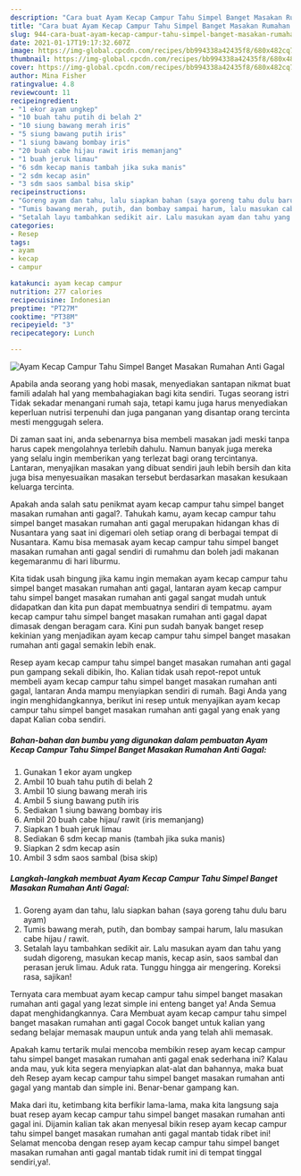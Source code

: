```yaml
---
description: "Cara buat Ayam Kecap Campur Tahu Simpel Banget Masakan Rumahan Anti Gagal yang nikmat dan Mudah Dibuat"
title: "Cara buat Ayam Kecap Campur Tahu Simpel Banget Masakan Rumahan Anti Gagal yang nikmat dan Mudah Dibuat"
slug: 944-cara-buat-ayam-kecap-campur-tahu-simpel-banget-masakan-rumahan-anti-gagal-yang-nikmat-dan-mudah-dibuat
date: 2021-01-17T19:17:32.607Z
image: https://img-global.cpcdn.com/recipes/bb994338a42435f8/680x482cq70/ayam-kecap-campur-tahu-simpel-banget-masakan-rumahan-anti-gagal-foto-resep-utama.jpg
thumbnail: https://img-global.cpcdn.com/recipes/bb994338a42435f8/680x482cq70/ayam-kecap-campur-tahu-simpel-banget-masakan-rumahan-anti-gagal-foto-resep-utama.jpg
cover: https://img-global.cpcdn.com/recipes/bb994338a42435f8/680x482cq70/ayam-kecap-campur-tahu-simpel-banget-masakan-rumahan-anti-gagal-foto-resep-utama.jpg
author: Mina Fisher
ratingvalue: 4.8
reviewcount: 11
recipeingredient:
- "1 ekor ayam ungkep"
- "10 buah tahu putih di belah 2"
- "10 siung bawang merah iris"
- "5 siung bawang putih iris"
- "1 siung bawang bombay iris"
- "20 buah cabe hijau rawit iris memanjang"
- "1 buah jeruk limau"
- "6 sdm kecap manis tambah jika suka manis"
- "2 sdm kecap asin"
- "3 sdm saos sambal bisa skip"
recipeinstructions:
- "Goreng ayam dan tahu, lalu siapkan bahan (saya goreng tahu dulu baru ayam)"
- "Tumis bawang merah, putih, dan bombay sampai harum, lalu masukan cabe hijau / rawit."
- "Setalah layu tambahkan sedikit air. Lalu masukan ayam dan tahu yang sudah digoreng, masukan kecap manis, kecap asin, saos sambal dan perasan jeruk limau. Aduk rata. Tunggu hingga air mengering. Koreksi rasa, sajikan!"
categories:
- Resep
tags:
- ayam
- kecap
- campur

katakunci: ayam kecap campur 
nutrition: 277 calories
recipecuisine: Indonesian
preptime: "PT27M"
cooktime: "PT38M"
recipeyield: "3"
recipecategory: Lunch

---
```



![Ayam Kecap Campur Tahu Simpel Banget Masakan Rumahan Anti Gagal](https://img-global.cpcdn.com/recipes/bb994338a42435f8/680x482cq70/ayam-kecap-campur-tahu-simpel-banget-masakan-rumahan-anti-gagal-foto-resep-utama.jpg)

Apabila anda seorang yang hobi masak, menyediakan santapan nikmat buat famili adalah hal yang membahagiakan bagi kita sendiri. Tugas seorang istri Tidak sekadar menangani rumah saja, tetapi kamu juga harus menyediakan keperluan nutrisi terpenuhi dan juga panganan yang disantap orang tercinta mesti menggugah selera.

Di zaman  saat ini, anda sebenarnya bisa membeli masakan jadi meski tanpa harus capek mengolahnya terlebih dahulu. Namun banyak juga mereka yang selalu ingin memberikan yang terlezat bagi orang tercintanya. Lantaran, menyajikan masakan yang dibuat sendiri jauh lebih bersih dan kita juga bisa menyesuaikan masakan tersebut berdasarkan masakan kesukaan keluarga tercinta. 



Apakah anda salah satu penikmat ayam kecap campur tahu simpel banget masakan rumahan anti gagal?. Tahukah kamu, ayam kecap campur tahu simpel banget masakan rumahan anti gagal merupakan hidangan khas di Nusantara yang saat ini digemari oleh setiap orang di berbagai tempat di Nusantara. Kamu bisa memasak ayam kecap campur tahu simpel banget masakan rumahan anti gagal sendiri di rumahmu dan boleh jadi makanan kegemaranmu di hari liburmu.

Kita tidak usah bingung jika kamu ingin memakan ayam kecap campur tahu simpel banget masakan rumahan anti gagal, lantaran ayam kecap campur tahu simpel banget masakan rumahan anti gagal sangat mudah untuk didapatkan dan kita pun dapat membuatnya sendiri di tempatmu. ayam kecap campur tahu simpel banget masakan rumahan anti gagal dapat dimasak dengan beragam cara. Kini pun sudah banyak banget resep kekinian yang menjadikan ayam kecap campur tahu simpel banget masakan rumahan anti gagal semakin lebih enak.

Resep ayam kecap campur tahu simpel banget masakan rumahan anti gagal pun gampang sekali dibikin, lho. Kalian tidak usah repot-repot untuk membeli ayam kecap campur tahu simpel banget masakan rumahan anti gagal, lantaran Anda mampu menyiapkan sendiri di rumah. Bagi Anda yang ingin menghidangkannya, berikut ini resep untuk menyajikan ayam kecap campur tahu simpel banget masakan rumahan anti gagal yang enak yang dapat Kalian coba sendiri.

<!--inarticleads1-->

##### Bahan-bahan dan bumbu yang digunakan dalam pembuatan Ayam Kecap Campur Tahu Simpel Banget Masakan Rumahan Anti Gagal:

1. Gunakan 1 ekor ayam ungkep
1. Ambil 10 buah tahu putih di belah 2
1. Ambil 10 siung bawang merah iris
1. Ambil 5 siung bawang putih iris
1. Sediakan 1 siung bawang bombay iris
1. Ambil 20 buah cabe hijau/ rawit (iris memanjang)
1. Siapkan 1 buah jeruk limau
1. Sediakan 6 sdm kecap manis (tambah jika suka manis)
1. Siapkan 2 sdm kecap asin
1. Ambil 3 sdm saos sambal (bisa skip)




<!--inarticleads2-->

##### Langkah-langkah membuat Ayam Kecap Campur Tahu Simpel Banget Masakan Rumahan Anti Gagal:

1. Goreng ayam dan tahu, lalu siapkan bahan (saya goreng tahu dulu baru ayam)
1. Tumis bawang merah, putih, dan bombay sampai harum, lalu masukan cabe hijau / rawit.
1. Setalah layu tambahkan sedikit air. Lalu masukan ayam dan tahu yang sudah digoreng, masukan kecap manis, kecap asin, saos sambal dan perasan jeruk limau. Aduk rata. Tunggu hingga air mengering. Koreksi rasa, sajikan!




Ternyata cara membuat ayam kecap campur tahu simpel banget masakan rumahan anti gagal yang lezat simple ini enteng banget ya! Anda Semua dapat menghidangkannya. Cara Membuat ayam kecap campur tahu simpel banget masakan rumahan anti gagal Cocok banget untuk kalian yang sedang belajar memasak maupun untuk anda yang telah ahli memasak.

Apakah kamu tertarik mulai mencoba membikin resep ayam kecap campur tahu simpel banget masakan rumahan anti gagal enak sederhana ini? Kalau anda mau, yuk kita segera menyiapkan alat-alat dan bahannya, maka buat deh Resep ayam kecap campur tahu simpel banget masakan rumahan anti gagal yang mantab dan simple ini. Benar-benar gampang kan. 

Maka dari itu, ketimbang kita berfikir lama-lama, maka kita langsung saja buat resep ayam kecap campur tahu simpel banget masakan rumahan anti gagal ini. Dijamin kalian tak akan menyesal bikin resep ayam kecap campur tahu simpel banget masakan rumahan anti gagal mantab tidak ribet ini! Selamat mencoba dengan resep ayam kecap campur tahu simpel banget masakan rumahan anti gagal mantab tidak rumit ini di tempat tinggal sendiri,ya!.

